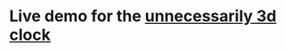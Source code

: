 # Live demo for the [unnecessarily 3d clock](https://github.com/mvarela/unnecessarily-3d-clock)


<div id="app"></div>
<canvas id="root" style="width:50%;height:50%"></canvas>
<script src="js/compiled/app.js"></script>
